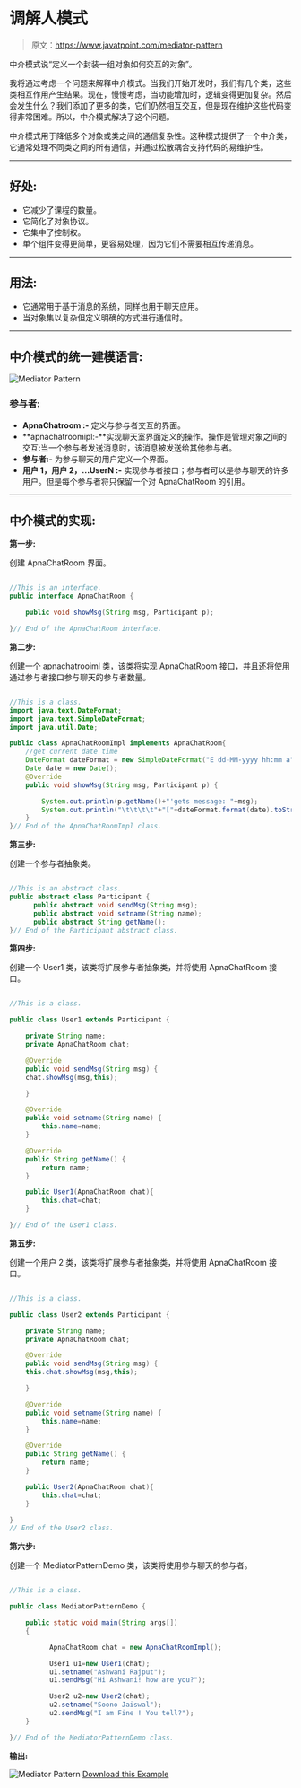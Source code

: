 # 调解人模式

> 原文：<https://www.javatpoint.com/mediator-pattern>

中介模式说“定义一个封装一组对象如何交互的对象”。

我将通过考虑一个问题来解释中介模式。当我们开始开发时，我们有几个类，这些类相互作用产生结果。现在，慢慢考虑，当功能增加时，逻辑变得更加复杂。然后会发生什么？我们添加了更多的类，它们仍然相互交互，但是现在维护这些代码变得非常困难。所以，中介模式解决了这个问题。

中介模式用于降低多个对象或类之间的通信复杂性。这种模式提供了一个中介类，它通常处理不同类之间的所有通信，并通过松散耦合支持代码的易维护性。

* * *

## 好处:

*   它减少了课程的数量。
*   它简化了对象协议。
*   它集中了控制权。
*   单个组件变得更简单，更容易处理，因为它们不需要相互传递消息。

* * *

## 用法:

*   它通常用于基于消息的系统，同样也用于聊天应用。
*   当对象集以复杂但定义明确的方式进行通信时。

* * *

## 中介模式的统一建模语言:

![Mediator Pattern](../img/8b7e84051b3154692f99492bb206eb86.png)

### 参与者:

*   **ApnaChatroom :-** 定义与参与者交互的界面。
*   **apnachatroomipl:-**实现聊天室界面定义的操作。操作是管理对象之间的交互:当一个参与者发送消息时，该消息被发送给其他参与者。
*   **参与者:-** 为参与聊天的用户定义一个界面。
*   **用户 1，用户 2，...UserN :-** 实现参与者接口；参与者可以是参与聊天的许多用户。但是每个参与者将只保留一个对 ApnaChatRoom 的引用。

* * *

## 中介模式的实现:

**第一步:**

创建 ApnaChatRoom 界面。

```java

//This is an interface.
public interface ApnaChatRoom {

	public void showMsg(String msg, Participant p);

}// End of the ApnaChatRoom interface.

```

**第二步:**

创建一个 apnachatrooiml 类，该类将实现 ApnaChatRoom 接口，并且还将使用通过参与者接口参与聊天的参与者数量。

```java

//This is a class.
import java.text.DateFormat;
import java.text.SimpleDateFormat;
import java.util.Date;

public class ApnaChatRoomImpl implements ApnaChatRoom{
	//get current date time	
	DateFormat dateFormat = new SimpleDateFormat("E dd-MM-yyyy hh:mm a");
	Date date = new Date();
	@Override
	public void showMsg(String msg, Participant p) {

		System.out.println(p.getName()+"'gets message: "+msg);
		System.out.println("\t\t\t\t"+"["+dateFormat.format(date).toString()+"]");	
	}	
}// End of the ApnaChatRoomImpl class.

```

**第三步:**

创建一个参与者抽象类。

```java

//This is an abstract class.
public abstract class Participant {
      public abstract void sendMsg(String msg);
      public abstract void setname(String name);
      public abstract String getName();
}// End of the Participant abstract class.

```

**第四步:**

创建一个 User1 类，该类将扩展参与者抽象类，并将使用 ApnaChatRoom 接口。

```java

//This is a class.

public class User1 extends Participant {

	private String name;
	private ApnaChatRoom chat;

	@Override
	public void sendMsg(String msg) {
	chat.showMsg(msg,this);

	}

	@Override
	public void setname(String name) {
		this.name=name;
	}

	@Override
	public String getName() {
		return name;
	}

	public User1(ApnaChatRoom chat){
		this.chat=chat;
	}	

}// End of the User1 class.

```

**第五步:**

创建一个用户 2 类，该类将扩展参与者抽象类，并将使用 ApnaChatRoom 接口。

```java

//This is a class.

public class User2 extends Participant {

	private String name;
	private ApnaChatRoom chat;

	@Override
	public void sendMsg(String msg) {
	this.chat.showMsg(msg,this);

	}

	@Override
	public void setname(String name) {
		this.name=name;
	}

	@Override
	public String getName() {
		return name;
	}

	public User2(ApnaChatRoom chat){
		this.chat=chat;
	}

}
// End of the User2 class.

```

**第六步:**

创建一个 MediatorPatternDemo 类，该类将使用参与聊天的参与者。

```java

//This is a class.

public class MediatorPatternDemo {

	public static void main(String args[])
	{

	      ApnaChatRoom chat = new ApnaChatRoomImpl();

	      User1 u1=new User1(chat);
	      u1.setname("Ashwani Rajput");
	      u1.sendMsg("Hi Ashwani! how are you?");

		  User2 u2=new User2(chat);
		  u2.setname("Soono Jaiswal");
		  u2.sendMsg("I am Fine ! You tell?");
	}

}// End of the MediatorPatternDemo class.

```

**输出:**

![Mediator Pattern](../img/2e2dc27a9005409b2f96d17cbaf1a767.png)
[Download this Example](designpattern/designpatternexample/MediatorPattern.zip)